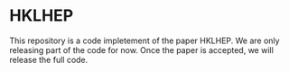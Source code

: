 # HKLHEP
This repository is a code impletement of the paper HKLHEP. We are only releasing part of the code for now. Once the paper is accepted, we will release the full code.

